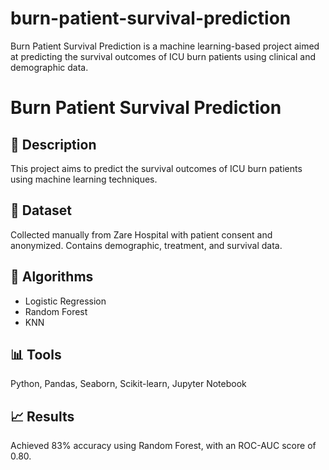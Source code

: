 # burn-patient-survival-prediction
Burn Patient Survival Prediction is a machine learning-based project aimed at predicting the survival outcomes of ICU burn patients using clinical and demographic data.

# Burn Patient Survival Prediction

## 📌 Description
This project aims to predict the survival outcomes of ICU burn patients using machine learning techniques.

## 📂 Dataset
Collected manually from Zare Hospital with patient consent and anonymized. Contains demographic, treatment, and survival data.

## 🧠 Algorithms
- Logistic Regression
- Random Forest
- KNN

## 📊 Tools
Python, Pandas, Seaborn, Scikit-learn, Jupyter Notebook

## 📈 Results
Achieved 83% accuracy using Random Forest, with an ROC-AUC score of 0.80.

